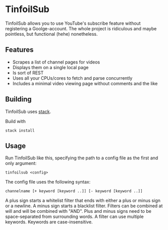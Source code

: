 TinfoilSub
==========

TinfoilSub allows you to use YouTube's subscribe feature without registering a
Goolge-account. The whole project is ridiculous and maybe pointless, but
functional (hehe) nonetheless.

Features
--------

- Scrapes a list of channel pages for videos
- Displays them on a single local page
- Is sort of REST
- Uses all your CPUs/cores to fetch and parse concurrently
- Includes a minimal video viewing page without comments and the like

Building
--------

TinfoilSub uses [stack](https://stackage.org).

Build with

```
stack install
```

Usage
-----

Run TinfoilSub like this, specifying the path to a config file as the first and
only argument:

```
tinfoilsub <config>
```

The config file uses the following syntax:

```
channelname [+ keyword [keyword ..]] [- keyword [keyword ..]]
```

A plus sign starts a whitelist filter that ends with either a plus or minus
sign or a newline. A minus sign starts a blacklist filter. Filters can be
combined at will and will be combined with "AND". Plus and minus signs need to
be space-separated from surrounding words. A filter can use multiple keywords.
Keywords are case-insensitive.

